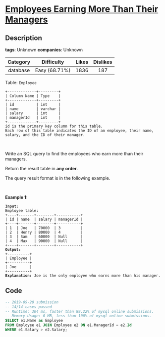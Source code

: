 # [Employees Earning More Than Their Managers](https://leetcode.com/problems/employees-earning-more-than-their-managers/description/)

## Description

**tags**: Unknown
**companies**: Unknown

| Category |  Difficulty   | Likes | Dislikes |
| :------: | :-----------: | :---: | :------: |
| database | Easy (68.71%) | 1836  |   187    |

<p>Table: <code>Employee</code></p>

<pre><code>+-------------+---------+
| Column Name | Type    |
+-------------+---------+
| id          | int     |
| name        | varchar |
| salary      | int     |
| managerId   | int     |
+-------------+---------+
id is the primary key column for this table.
Each row of this table indicates the ID of an employee, their name, salary, and the ID of their manager.</code></pre>

<p>&nbsp;</p>

<p>Write an SQL query to find the employees who earn more than their managers.</p>

<p>Return the result table in <strong>any order</strong>.</p>

<p>The query result format is in the following example.</p>

<p>&nbsp;</p>
<p><strong class="example">Example 1:</strong></p>

<pre><code><strong>Input:</strong>
Employee table:
+----+-------+--------+-----------+
| id | name  | salary | managerId |
+----+-------+--------+-----------+
| 1  | Joe   | 70000  | 3         |
| 2  | Henry | 80000  | 4         |
| 3  | Sam   | 60000  | Null      |
| 4  | Max   | 90000  | Null      |
+----+-------+--------+-----------+
<strong>Output:</strong>
+----------+
| Employee |
+----------+
| Joe      |
+----------+
<strong>Explanation:</strong> Joe is the only employee who earns more than his manager.</code></pre>

## Code

```sql
-- 2019-09-28 submission
-- 14/14 cases passed
-- Runtime: 304 ms, faster than 89.22% of mysql online submissions.
-- Memory Usage: 0 MB, less than 100% of mysql online submissions.
SELECT e1.Name as Employee
FROM Employee e1 JOIN Employee e2 ON e1.ManagerId = e2.Id
WHERE e1.Salary > e2.Salary;
```
